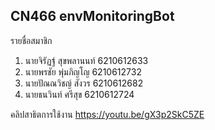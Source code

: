 ## CN466 envMonitoringBot
รายชื่อสมาชิก
1. นายจิรัฏฐ์ สุขพลานนท์ 6210612633
2. นายพรชัย พุ่มภิญโญ 6210612732
3. นายปัณณวิชญ์ สังวร 6210612682
4. นายธนวินท์ ศรีสุข 6210612724

คลิปสาธิตการใช้งาน https://youtu.be/gX3p2SkC5ZE
